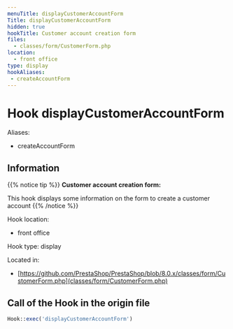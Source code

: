 ```yaml
---
menuTitle: displayCustomerAccountForm
Title: displayCustomerAccountForm
hidden: true
hookTitle: Customer account creation form
files:
  - classes/form/CustomerForm.php
location:
  - front office
type: display
hookAliases:
 - createAccountForm
---
```


# Hook displayCustomerAccountForm

Aliases: 
 - createAccountForm



## Information

{{% notice tip %}}
**Customer account creation form:** 

This hook displays some information on the form to create a customer account
{{% /notice %}}

Hook location:
  - front office

Hook type: display

Located in: 
  - [https://github.com/PrestaShop/PrestaShop/blob/8.0.x/classes/form/CustomerForm.php](classes/form/CustomerForm.php)

## Call of the Hook in the origin file

```php
Hook::exec('displayCustomerAccountForm')
```